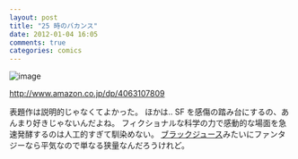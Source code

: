 ```yaml
---
layout: post
title: "25 時のバカンス"
date: 2012-01-04 16:05
comments: true
categories: comics
---
```


![image](http://ecx.images-amazon.com/images/P/4063107809.01._SCLZZZZZZZ_.jpg)

http://www.amazon.co.jp/dp/4063107809

表題作は説明的じゃなくてよかった。 ほかは.. SF を感傷の踏み台にするの、あんまり好きじゃないんだよね。
フィクショナルな科学の力で感動的な場面を急速発酵するのは人工的すぎて馴染めない。
[ブラックジュース](http://www.amazon.co.jp/dp/430962202X)みたいにファンタジーなら平気なので単なる狭量なんだろうけれど。